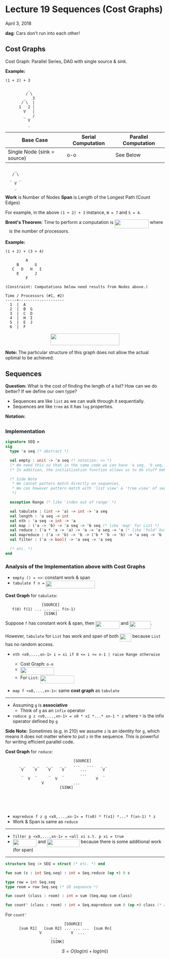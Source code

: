 # Lecture 19 Sequences (Cost Graphs)

April 3, 2018

__dag__: Cars don't run into each other!

## Cost Graphs

Cost Graph: Parallel Series, DAG with single source & sink.

__Example:__

```
(1 + 2) + 3

          _
         / \
        _   3
       / \  |
      1   2 |
        V   |
        _   /
          V
          _
```

| Base Case | Serial Computation | Parallel Computation |
| --------- | ------------------ | -------------------- |
| Single Node (sink = source) | o-o | See Below |

```
    _
   / \
  _   _
    V
    _
```

__Work__ is Number of Nodes
__Span__ is Length of the Longest Path (Count Edges)

For example, in the above `(1 + 2) + 3` instance, `W = 7` and `S = 4`.

__Brent's Theorem__: Time to perform a computation is <img src="https://rawgit.com/SAMFYB/FP-150-Notebook/master/svgs/8439b70bf473858853994d1a6012877b.svg?invert_in_darkmode" align=middle width=107.49453pt height=28.67073pt/> where <img src="https://rawgit.com/SAMFYB/FP-150-Notebook/master/svgs/2ec6e630f199f589a2402fdf3e0289d5.svg?invert_in_darkmode" align=middle width=8.270625pt height=14.15535pt/> is the number of processors.

__Example:__

```
(1 + 2) + (3 + 4)

         A
     B       G
   C   D   H   I
     E       J
         F

(Constraint: Computations below need results from Nodes above.)

Time / Processors (#1, #2)
-----+--------------------
  1  |  A
  2  |  B  G
  3  |  C  D
  4  |  H  I
  5  |  E  J
  6  |  F
```

<p align="center"><img src="https://rawgit.com/SAMFYB/FP-150-Notebook/master/svgs/d9296a5db2a038abb470f5edc833087c.svg?invert_in_darkmode" align=middle width=218.6547pt height=36.82569pt/></p>

__Note:__ The particular structure of this graph does not allow the actual optimal to be achieved.

## Sequences

__Question:__ What is the cost of finding the length of a list? How can we do better? If we define our own type?

- Sequences are like `list` as we can walk through it sequentially.
- Sequences are like `tree` as it has `log` properties.

__Notation:__ <img src="https://rawgit.com/SAMFYB/FP-150-Notebook/master/svgs/ac8ee1bcaf9adabf24373dc81cc947c9.svg?invert_in_darkmode" align=middle width=114.95253pt height=17.72397pt/>

### Implementation

```sml
signature SEQ =
sig
  type 'a seq (* abstract *)

  val empty : unit -> 'a seq (* notation: <> *)
  (* We need this so that in the same code we can have 'a seq, 'b seq, so on at the same time. *)
  (* In addition, the initialization function allows us to do stuff behind the scene. *)

  (* Side Note
   * We cannot pattern match directly on sequences.
   * We can however pattern match with 'list view' & 'tree view' of sequences.
   *)

  exception Range (* like 'index out of range' *)

  val tabulate : (int -> 'a) -> int -> 'a seq
  val length : 'a seq -> int
  val nth : 'a seq -> int -> 'a
  val map : ('a -> 'b) -> 'a seq -> 'b seq (* like 'map' for List *)
  val reduce : ('a * 'a -> 'a) -> 'a -> 'a seq -> 'a (* like 'fold' but has a more stricted type *)
  val mapreduce : ('a -> 'b) -> 'b -> ('b * 'b -> 'b) -> 'a seq -> 'b
  val filter : ('a -> bool) -> 'a seq -> 'a seq

  (* etc. *)
end
```

### Analysis of the Implementation above with Cost Graphs

- `empty () = <>`: constant work & span
- `tabulate f n =` <img src="https://rawgit.com/SAMFYB/FP-150-Notebook/master/svgs/59fd60444d3014622039c292bc4a180f.svg?invert_in_darkmode" align=middle width=154.615725pt height=24.6576pt/>

__Cost Graph__ for `tabulate`:

```
                [SOURCE]
   f(0) f(1) ... ... ... f(n-1)
                 [SINK]
```

Suppose `f` has constant work & span, then <img src="https://rawgit.com/SAMFYB/FP-150-Notebook/master/svgs/f4a2a08c15af030f2ba0eaebaeb7a879.svg?invert_in_darkmode" align=middle width=75.37365pt height=24.6576pt/> and <img src="https://rawgit.com/SAMFYB/FP-150-Notebook/master/svgs/cf524806204b9b8fb6a5a94f0edb2fa4.svg?invert_in_darkmode" align=middle width=66.94512pt height=24.6576pt/>.

However, `tabulate` for `List` has work and span of both <img src="https://rawgit.com/SAMFYB/FP-150-Notebook/master/svgs/1f08ccc9cd7309ba1e756c3d9345ad9f.svg?invert_in_darkmode" align=middle width=35.647755pt height=24.6576pt/> because `List` has no random access.

- `nth <x0,...,xn-1> i = xi if 0 <= i <= n-1 | raise Range otherwise`
  - Cost Graph: `o-o`
  - <img src="https://rawgit.com/SAMFYB/FP-150-Notebook/master/svgs/d73e2d0cb090623c71aa8260406fa70d.svg?invert_in_darkmode" align=middle width=106.671015pt height=24.6576pt/>
  - For `List`: <img src="https://rawgit.com/SAMFYB/FP-150-Notebook/master/svgs/306dcddce5e721bcd99910ad3179124f.svg?invert_in_darkmode" align=middle width=108.318705pt height=24.6576pt/>

- `map f <x0,...,xn-1>`: same __cost graph__ as `tabulate`

---

- Assuming `g` is __associative__
  - Think of `g` as an `infix` operator
- `reduce g z <x0,...,xn-1> = x0 * x1 *...* xn-1 * z` where `*` is the infix operator defined by `g`

__Side Note:__ Sometimes (e.g. in 210) we assume `z` is an identity for `g`, which means it does not matter where to put `z` in the sequence. This is powerful for writing efficient parallel code.

__Cost Graph__ for `reduce`:

```
                              [SOURCE]
      _ _   _ _   _ _   _ _   ...   ...   _ _
       V     V     V     V       ...       V
       _     _     _     _       ...       _
          V           V                 V
                V             ...
                        [SINK]
```

<p align="center"><img src="https://rawgit.com/SAMFYB/FP-150-Notebook/master/svgs/50705407a2038b6e30a9da27d4cbd880.svg?invert_in_darkmode" align=middle width=75.37365pt height=16.438356pt/></p>
<p align="center"><img src="https://rawgit.com/SAMFYB/FP-150-Notebook/master/svgs/b8fb0111e9245449f511e492e453171b.svg?invert_in_darkmode" align=middle width=103.00488pt height=16.438356pt/></p>

- `mapreduce f z g <x0,...,xn-1> = f(x0) * f(x1) *...* f(xn-1) * z`
- Work & Span is same as `reduce`

---

- `filter p <x0,...,xn-1> = <all xi s.t. p xi = true`
- <img src="https://rawgit.com/SAMFYB/FP-150-Notebook/master/svgs/f4a2a08c15af030f2ba0eaebaeb7a879.svg?invert_in_darkmode" align=middle width=75.37365pt height=24.6576pt/> and <img src="https://rawgit.com/SAMFYB/FP-150-Notebook/master/svgs/b049cd3ebde6a8c2ebde2bea87c8e562.svg?invert_in_darkmode" align=middle width=103.005045pt height=24.6576pt/> because there is some additional work (for span)

---

```sml
structure Seq :> SEQ = struct (* etc. *) end

fun sum (s : int Seq.seq) : int = Seq.reduce (op +) 0 s

type row = int Seq.seq
type room = row Seq.seq (* 2D sequence *)

fun count (class : room) : int = sum (Seq.map sum class)

fun count' (class : room) : int = Seq.mapreduce sum 0 (op +) class (* alternative implementation *)
```

For `count'`

```
                          [SOURCE]
      [sum R1]   [sum R2] ... ... ...  [sum Rn]
               V             V  ...
                    ...
                    [SINK]
```

$$ S = O(log(n) + log(m)) $$

